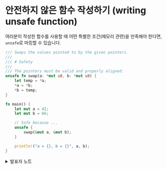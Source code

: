 # 안전하지 않은 함수 작성하기 (writing unsafe function)

여러분이 작성한 함수를 사용할 때 어떤 특별한 조건(메모리  관련)을 만족해야 한다면, `unsafe`로 마킹할 수 있습니다.

```rust
/// Swaps the values pointed to by the given pointers.
///
/// # Safety
///
/// The pointers must be valid and properly aligned.
unsafe fn swap(a: *mut u8, b: *mut u8) {
    let temp = *a;
    *a = *b;
    *b = temp;
}

fn main() {
    let mut a = 42;
    let mut b = 66;

    // Safe because ...
    unsafe {
        swap(&mut a, &mut b);
    }

    println!("a = {}, b = {}", a, b);
}
```

<details>

<summary>발표자 노트</summary>

참조를 사용하면 안전하게 구현할 수 있기 때문에, 실제로 포인터를 사용할 필요는 없습니다.

unsafe 코드가 unsafe 함수의 내부에서 호출될 경우에는 `unsafe`블록을 지정하지 않아도 됩니다. `unsafe`블록을 항상 지정하도록 하고 싶다면 `#[deny(unsafe_op_in_unsafe_fn)]`를 이용하세요. 이 어트리뷰트를 추가해 보고 어떤 일이 일어나는지 확인해 보세요.

</details>
